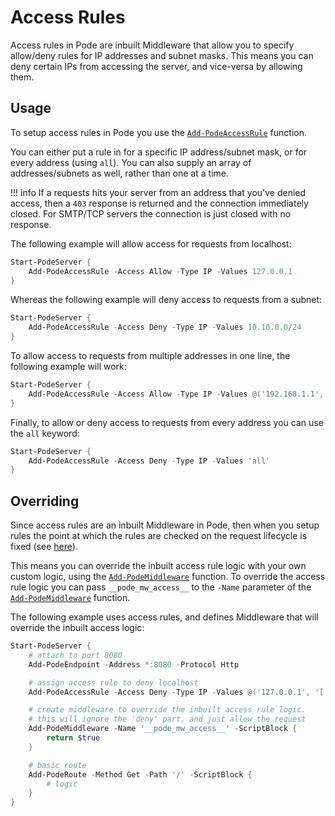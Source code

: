 # Access Rules

Access rules in Pode are inbuilt Middleware that allow you to specify allow/deny rules for IP addresses and subnet masks. This means you can deny certain IPs from accessing the server, and vice-versa by allowing them.

## Usage

To setup access rules in Pode you use the  [`Add-PodeAccessRule`](../../../../Functions/Middleware/Add-PodeAccessRule) function.

You can either put a rule in for a specific IP address/subnet mask, or for every address (using `all`). You can also supply an array of addresses/subnets as well, rather than one at a time.

!!! info
    If a requests hits your server from an address that you've denied access, then a `403` response is returned and the connection immediately closed. For SMTP/TCP servers the connection is just closed with no response.

The following example will allow access for requests from localhost:

```powershell
Start-PodeServer {
    Add-PodeAccessRule -Access Allow -Type IP -Values 127.0.0.1
}
```

Whereas the following example will deny access to requests from a subnet:

```powershell
Start-PodeServer {
    Add-PodeAccessRule -Access Deny -Type IP -Values 10.10.0.0/24
}
```

To allow access to requests from multiple addresses in one line, the following example will work:

```powershell
Start-PodeServer {
    Add-PodeAccessRule -Access Allow -Type IP -Values @('192.168.1.1', '192.168.1.2')
}
```

Finally, to allow or deny access to requests from every address you can use the `all` keyword:

```powershell
Start-PodeServer {
    Add-PodeAccessRule -Access Deny -Type IP -Values 'all'
}
```

## Overriding

Since access rules are an inbuilt Middleware in Pode, then when you setup rules the point at which the rules are checked on the request lifecycle is fixed (see [here](../../Overview/#order-of-running)).

This means you can override the inbuilt access rule logic with your own custom logic, using the  [`Add-PodeMiddleware`](../../../../Functions/Core/Add-PodeMiddleware) function. To override the access rule logic you can pass `__pode_mw_access__` to the `-Name` parameter of the  [`Add-PodeMiddleware`](../../../../Functions/Core/Add-PodeMiddleware) function.

The following example uses access rules, and defines Middleware that will override the inbuilt access logic:

```powershell
Start-PodeServer {
    # attach to port 8080
    Add-PodeEndpoint -Address *:8080 -Protocol Http

    # assign access rule to deny localhost
    Add-PodeAccessRule -Access Deny -Type IP -Values @('127.0.0.1', '[::1]')

    # create middleware to override the inbuilt access rule logic.
    # this will ignore the 'deny' part, and just allow the request
    Add-PodeMiddleware -Name '__pode_mw_access__' -ScriptBlock {
        return $true
    }

    # basic route
    Add-PodeRoute -Method Get -Path '/' -ScriptBlock {
        # logic
    }
}
```
